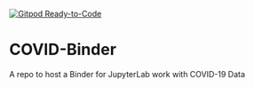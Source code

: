 [![Gitpod Ready-to-Code](https://img.shields.io/badge/Gitpod-Ready--to--Code-blue?logo=gitpod)](https://gitpod.io/#https://github.com/marksspencer/COVID-Binder) 

# COVID-Binder
A repo to host a Binder for JupyterLab work with COVID-19 Data

